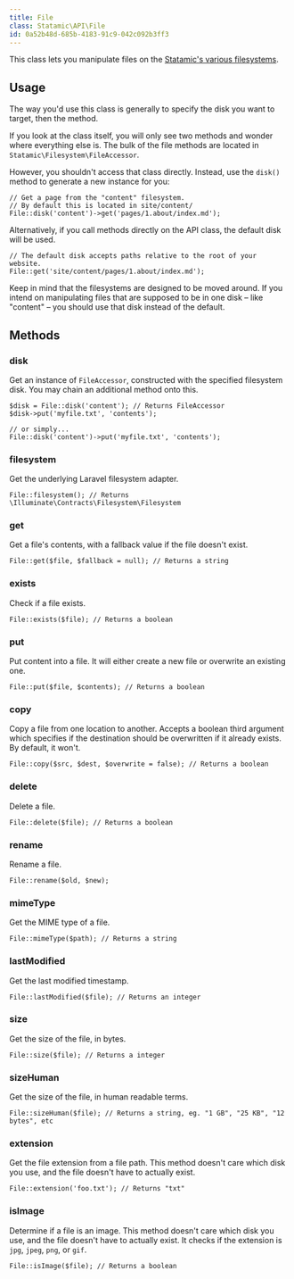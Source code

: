 ```yaml
---
title: File
class: Statamic\API\File
id: 0a52b48d-685b-4183-91c9-042c092b3ff3
---
```

This class lets you manipulate files on the [Statamic's various filesystems](/knowledge-base/filesystems).

## Usage

The way you'd use this class is generally to specify the disk you want to target, then the method.

If you look at the class itself, you will only see two methods and wonder where everything else is. The bulk of the
file methods are located in `Statamic\Filesystem\FileAccessor`.

However, you shouldn't access that class directly. Instead, use the `disk()` method to generate a new instance for you:

```
// Get a page from the "content" filesystem.
// By default this is located in site/content/
File::disk('content')->get('pages/1.about/index.md');
```

Alternatively, if you call methods directly on the API class, the default disk will be used.

```
// The default disk accepts paths relative to the root of your website.
File::get('site/content/pages/1.about/index.md');
```

Keep in mind that the filesystems are designed to be moved around. If you intend on manipulating files that are supposed
to be in one disk – like "content" – you should use that disk instead of the default.

## Methods

### disk

Get an instance of `FileAccessor`, constructed with the specified filesystem disk. You may chain an additional method onto this.

```
$disk = File::disk('content'); // Returns FileAccessor
$disk->put('myfile.txt', 'contents');

// or simply...
File::disk('content')->put('myfile.txt', 'contents');
```

### filesystem

Get the underlying Laravel filesystem adapter.

```
File::filesystem(); // Returns \Illuminate\Contracts\Filesystem\Filesystem
```

### get

Get a file's contents, with a fallback value if the file doesn't exist.

```
File::get($file, $fallback = null); // Returns a string
```

### exists

Check if a file exists.

```
File::exists($file); // Returns a boolean
```

### put

Put content into a file. It will either create a new file or overwrite an existing one.

```
File::put($file, $contents); // Returns a boolean
```

### copy

Copy a file from one location to another. Accepts a boolean third argument which specifies if the destination should
be overwritten if it already exists. By default, it won't.

```
File::copy($src, $dest, $overwrite = false); // Returns a boolean
```

### delete

Delete a file.

```
File::delete($file); // Returns a boolean
```

### rename

Rename a file.

```
File::rename($old, $new);
```

### mimeType

Get the MIME type of a file.

```
File::mimeType($path); // Returns a string
```

### lastModified

Get the last modified timestamp.

```
File::lastModified($file); // Returns an integer
```

### size

Get the size of the file, in bytes.

```
File::size($file); // Returns a integer
```

### sizeHuman

Get the size of the file, in human readable terms.

```
File::sizeHuman($file); // Returns a string, eg. "1 GB", "25 KB", "12 bytes", etc
```

### extension

Get the file extension from a file path. This method doesn't care which disk you use, and the file doesn't have
to actually exist.

```
File::extension('foo.txt'); // Returns "txt"
```

### isImage

Determine if a file is an image. This method doesn't care which disk you use, and the file doesn't have
to actually exist. It checks if the extension is `jpg`, `jpeg`, `png`, or `gif`.

```
File::isImage($file); // Returns a boolean
```
